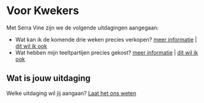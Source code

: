 # Voor Kwekers

Met Serra Vine zijn we de volgende uitdagingen aangegaan:

* Wat kan ik de komende drie weken precies verkopen?
  [meer informatie](mailto:marijn@serraict.com?subject=Mijn%20uitdaging) | [dit wil ik ook](mailto:marijn@serraict.com?subject=Dit%20wil%20ik%20ook)
* Wat hebben mijn teeltpartijen precies gekost? [meer informatie](mailto:marijn@serraict.com?subject=Mijn%20uitdaging) | [dit wil ik ook](mailto:marijn@serraict.com?subject=Dit%20wil%20ik%20ook)

## Wat is jouw uitdaging

Welke uitdaging wil jij aangaan? [Laat het ons weten](mailto:marijn@serraict.com?subject=Mijn%20uitdaging)